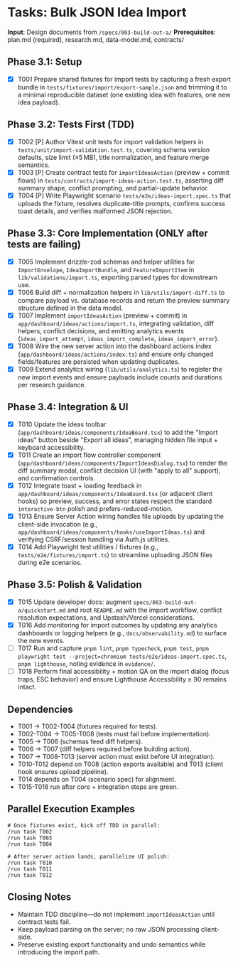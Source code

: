 # Tasks: Bulk JSON Idea Import

**Input**: Design documents from `/specs/003-build-out-a/`
**Prerequisites**: plan.md (required), research.md, data-model.md, contracts/

## Phase 3.1: Setup
- [X] T001 Prepare shared fixtures for import tests by capturing a fresh export bundle in `tests/fixtures/import/export-sample.json` and trimming it to a minimal reproducible dataset (one existing idea with features, one new idea payload).

## Phase 3.2: Tests First (TDD)
- [X] T002 [P] Author Vitest unit tests for import validation helpers in `tests/unit/import-validation.test.ts`, covering schema version defaults, size limit (≤5 MB), title normalization, and feature merge semantics.
- [X] T003 [P] Create contract tests for `importIdeasAction` (preview + commit flows) in `tests/contracts/import-ideas-action.test.ts`, asserting diff summary shape, conflict prompting, and partial-update behavior.
- [X] T004 [P] Write Playwright scenario `tests/e2e/ideas-import.spec.ts` that uploads the fixture, resolves duplicate-title prompts, confirms success toast details, and verifies malformed JSON rejection.

## Phase 3.3: Core Implementation (ONLY after tests are failing)
- [X] T005 Implement drizzle-zod schemas and helper utilities for `ImportEnvelope`, `IdeaImportBundle`, and `FeatureImportItem` in `lib/validations/import.ts`, exporting parsed types for downstream use.
- [X] T006 Build diff + normalization helpers in `lib/utils/import-diff.ts` to compare payload vs. database records and return the preview summary structure defined in the data model.
- [X] T007 Implement `importIdeasAction` (preview + commit) in `app/dashboard/ideas/actions/import.ts`, integrating validation, diff helpers, conflict decisions, and emitting analytics events (`ideas_import_attempt`, `ideas_import_complete`, `ideas_import_error`).
- [X] T008 Wire the new server action into the dashboard actions index (`app/dashboard/ideas/actions/index.ts`) and ensure only changed fields/features are persisted when updating duplicates.
- [X] T009 Extend analytics wiring (`lib/utils/analytics.ts`) to register the new import events and ensure payloads include counts and durations per research guidance.

## Phase 3.4: Integration & UI
- [X] T010 Update the ideas toolbar (`app/dashboard/ideas/components/IdeaBoard.tsx`) to add the "Import ideas" button beside "Export all ideas", managing hidden file input + keyboard accessibility.
- [X] T011 Create an import flow controller component (`app/dashboard/ideas/components/ImportIdeasDialog.tsx`) to render the diff summary modal, conflict decision UI (with "apply to all" support), and confirmation controls.
- [X] T012 Integrate toast + loading feedback in `app/dashboard/ideas/components/IdeaBoard.tsx` (or adjacent client hooks) so preview, success, and error states respect the standard `interactive-btn` polish and prefers-reduced-motion.
- [X] T013 Ensure Server Action wiring handles file uploads by updating the client-side invocation (e.g., `app/dashboard/ideas/components/hooks/useImportIdeas.ts`) and verifying CSRF/session handling via Auth.js utilities.
- [X] T014 Add Playwright test utilities / fixtures (e.g., `tests/e2e/fixtures/import.ts`) to streamline uploading JSON files during e2e scenarios.

## Phase 3.5: Polish & Validation
- [X] T015 Update developer docs: augment `specs/003-build-out-a/quickstart.md` and root `README.md` with the import workflow, conflict resolution expectations, and Upstash/Vercel considerations.
- [X] T016 Add monitoring for import outcomes by updating any analytics dashboards or logging helpers (e.g., `docs/observability.md`) to surface the new events.
- [ ] T017 Run and capture `pnpm lint`, `pnpm typecheck`, `pnpm test`, `pnpm playwright test --project=chromium tests/e2e/ideas-import.spec.ts`, `pnpm lighthouse`, noting evidence in `evidence/`.
- [ ] T018 Perform final accessibility + motion QA on the import dialog (focus traps, ESC behavior) and ensure Lighthouse Accessibility ≥ 90 remains intact.

## Dependencies
- T001 → T002-T004 (fixtures required for tests).
- T002-T004 → T005-T008 (tests must fail before implementation).
- T005 → T006 (schemas feed diff helpers).
- T006 → T007 (diff helpers required before building action).
- T007 → T008-T013 (server action must exist before UI integration).
- T010-T012 depend on T008 (action exports available) and T013 (client hook ensures upload pipeline).
- T014 depends on T004 (scenario spec) for alignment.
- T015-T018 run after core + integration steps are green.

## Parallel Execution Examples
```
# Once fixtures exist, kick off TDD in parallel:
/run task T002
/run task T003
/run task T004

# After server action lands, parallelize UI polish:
/run task T010
/run task T011
/run task T012
```

## Closing Notes
- Maintain TDD discipline—do not implement `importIdeasAction` until contract tests fail.
- Keep payload parsing on the server; no raw JSON processing client-side.
- Preserve existing export functionality and undo semantics while introducing the import path.
